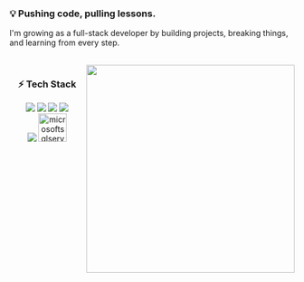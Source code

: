 <h3 align="left">💡 Pushing code, pulling lessons.</h3>
<p>I'm growing as a full-stack developer by building projects, breaking things, and learning from every step.</p>

<br clear="both">

<img align="right" height="368" src="https://i.pinimg.com/736x/6b/2d/81/6b2d81f94ebf98ce2de43bd33f88eab4.jpg" />

<h3 align="center">⚡ Tech Stack </h3>

<div align="center">
  <img src="https://skillicons.dev/icons?i=js,ts,react,redux" />
  <img src="https://skillicons.dev/icons?i=angular,html,css,sass" />
  <img src="https://skillicons.dev/icons?i=tailwind,bootstrap,cs,dotnet" />
  <img src="https://skillicons.dev/icons?i=java,spring,mysql,postgresql" />
  <div>
    <img src="https://skillicons.dev/icons?i=git" />
    <img src="https://cdn.jsdelivr.net/gh/devicons/devicon/icons/microsoftsqlserver/microsoftsqlserver-plain.svg" width="50" alt="microsoftsqlserver logo" />
  </div>
</div>
